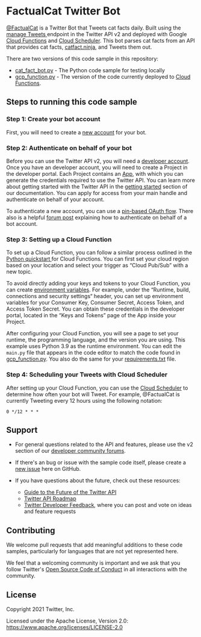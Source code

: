 # FactualCat Twitter Bot

[@FactualCat](https://twitter.com/FactualCat) is a Twitter Bot that Tweets cat facts daily. Built using the [manage Tweets ](https://developer.twitter.com/en/docs/twitter-api/tweets/manage-tweets/introduction)endpoint in the Twitter API v2 and deployed with Google [Cloud Functions](https://cloud.google.com/functions) and [Cloud Scheduler](https://cloud.google.com/scheduler). This bot parses cat facts from an API that provides cat facts, [catfact.ninja](https://catfact.ninja/), and Tweets them out.

There are two versions of this code sample in this repository:

- [cat_fact_bot.py](https://github.com/twitterdev/FactualCat-Twitter-Bot/blob/main/cat_fact_bot.py) - The Python code sample for testing locally
- [gcp_function.py](https://github.com/twitterdev/FactualCat-Twitter-Bot/blob/main/gcp_function.py) - The version of the code currently deployed to [Cloud Functions](https://cloud.google.com/functions). 

## Steps to running this code sample

### Step 1: Create your bot account

First, you will need to create a [new account](http://twitter.com/signup) for your bot.

### Step 2: Authenticate on behalf of your bot 

Before you can use the Twitter API v2, you will need a [developer account](https://developer.twitter.com/en/portal/petition/essential/basic-info). Once you have an developer account, you will need to create a Project in the developer portal. Each Project contains an [App](https://developer.twitter.com/en/docs/basics/apps/overview), with which you can generate the credentials required to use the Twitter API. You can learn more about getting started with the Twitter API in the [getting started](https://developer.twitter.com/en/docs/getting-started) section of our documentation. You can apply for access from your main handle and authenticate on behalf of your account. 

To authenticate a new account, you can use a [pin-based OAuth flow](https://developer.twitter.com/en/docs/basics/authentication/overview/pin-based-oauth.html). There also is a helpful [forum post](https://twittercommunity.com/t/multiple-bot-accounts/128332) explaining how to authenticate on behalf of a bot account.

### Step 3: Setting up a Cloud Function

To set up a Cloud Function, you can follow a similar process outlined in the [Python quickstart ](https://cloud.google.com/functions/docs/quickstart-python)for Cloud Functions. You can first set your cloud region based on your location and select your trigger as “Cloud Pub/Sub” with a new topic. 

To avoid directly adding your keys and tokens to your Cloud Function, you can create [environment variables](https://cloud.google.com/functions/docs/configuring/env-var#cloud-console-ui_2). For example, under the “Runtime, build, connections and security settings“ header, you can set up environment variables for your Consumer Key, Consumer Secret, Access Token, and Access Token Secret. You can obtain these credentials in the developer portal, located in the “Keys and Tokens” page of the App inside your Project. 

After configuring your Cloud Function, you will see a page to set your runtime, the programming language, and the version you are using. This example uses Python 3.9 as the runtime environment. 
You can edit the `main.py` file that appears in the code editor to match the code found in [gcp_function.py](https://github.com/twitterdev/FactualCat-Twitter-Bot/blob/main/gcp_function.py). You also do the same for your [requirements.txt](https://github.com/twitterdev/FactualCat-Twitter-Bot/blob/main/requirements.txt) file.

### Step 4: Scheduling your Tweets with Cloud Scheduler 

After setting up your Cloud Function, you can use the [Cloud Scheduler](https://cloud.google.com/scheduler/docs/quickstart) to determine how often your bot will Tweet. For example, @FactualCat is currently Tweeting every 12 hours using the following notation: 

```
0 */12 * * *
```

## Support

* For general questions related to the API and features, please use the v2 section of our [developer community forums](https://twittercommunity.com/c/twitter-api/twitter-api-v2/65).

* If there's an bug or issue with the sample code itself, please create a [new issue](https://github.com/twitterdev/FactualCat-Twitter-Bot) here on GitHub.

* If you have questions about the future, check out these resources:
  * [Guide to the Future of the Twitter API](https://developer.twitter.com/en/products/twitter-api/early-access/guide)
  * [Twitter API Roadmap](https://t.co/roadmap)
  * [Twitter Developer Feedback](https://twitterdevfeedback.uservoice.com/forums/930250-twitter-api), where you can post and vote on ideas and feature requests

## Contributing

We welcome pull requests that add meaningful additions to these code samples, particularly for languages that are not yet represented here.

We feel that a welcoming community is important and we ask that you follow Twitter's [Open Source Code of Conduct](https://github.com/twitter/code-of-conduct/blob/master/code-of-conduct.md) in all interactions with the community.

## License

Copyright 2021 Twitter, Inc.

Licensed under the Apache License, Version 2.0: https://www.apache.org/licenses/LICENSE-2.0

